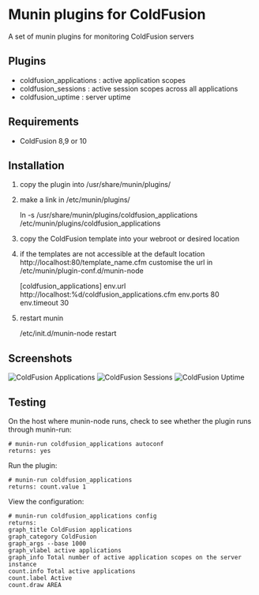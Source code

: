 Munin plugins for ColdFusion
============================

A set of munin plugins for monitoring ColdFusion servers

Plugins
-------
* coldfusion_applications : active application scopes
* coldfusion_sessions     : active session scopes across all applications
* coldfusion_uptime       : server uptime

Requirements
------------
* ColdFusion 8,9 or 10

Installation
------------

1. copy the plugin into /usr/share/munin/plugins/
2. make a link in /etc/munin/plugins/

	ln -s /usr/share/munin/plugins/coldfusion_applications /etc/munin/plugins/coldfusion_applications

3. copy the ColdFusion template into your webroot or desired location
4. if the templates are not accessible at the default location http://localhost:80/template_name.cfm customise the url in /etc/munin/plugin-conf.d/munin-node

	[coldfusion_applications]
	env.url     http://localhost:%d/coldfusion_applications.cfm
	env.ports   80
	env.timeout 30

5. restart munin

	/etc/init.d/munin-node restart

Screenshots
-----------

![ColdFusion Applications](https://raw.github.com/mcauser/coldfusion-munin/master/screenshots/coldfusion_applications-day.png)
![ColdFusion Sessions](https://raw.github.com/mcauser/coldfusion-munin/master/screenshots/coldfusion_sessions-day.png)
![ColdFusion Uptime](https://raw.github.com/mcauser/coldfusion-munin/master/screenshots/coldfusion_uptime-day.png)

Testing
-------
On the host where munin-node runs, check to see whether the plugin runs through munin-run:

	# munin-run coldfusion_applications autoconf
	returns: yes

Run the plugin:

	# munin-run coldfusion_applications
	returns: count.value 1

View the configuration:

	# munin-run coldfusion_applications config
	returns:
	graph_title ColdFusion applications
	graph_category ColdFusion
	graph_args --base 1000
	graph_vlabel active applications
	graph_info Total number of active application scopes on the server instance
	count.info Total active applications
	count.label Active
	count.draw AREA
